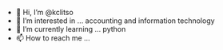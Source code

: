 - 👋 Hi, I’m @kclitso
- 👀 I’m interested in ... accounting and information technology
- 🌱 I’m currently learning ... python 
- 📫 How to reach me ...

<!---
kclitso/kclitso is a ✨ special ✨ repository because its `README.md` (this file) appears on your GitHub profile.
You can click the Preview link to take a look at your changes.
--->
